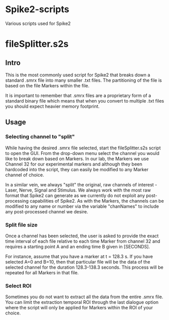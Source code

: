 # Spike2-scripts
Various scripts used for Spike2

# fileSplitter.s2s

## Intro

This is the most commonly used script for Spike2 that breaks down a standard .smrx file into many smaller .txt files.
The partitioning of the file is based on the file Markers within the file.

It is important to remember that .smrx files are a proprietary form of a standard binary file which means that when you convert to 
multiple .txt files you should expect heavier memory footprint. 

## Usage

### Selecting channel to "split"

While having the desired .smrx file selected, start the fileSplitter.s2s script to open the GUI.
From the drop-down menu select the channel you would like to break down based on Markers. 
In our lab, the Markers we use Channel 32 for our experimental markers and although they been hardcoded into the script,
they can easily be modified to any Marker channel of choice.

In a similar vein, we always "split" the original, raw channels of interest - Laser, Nerve, Signal and Stimulus.
We always work with the most raw format that Spike2 can generate as we currently do not exploit any post-processing capabilities of Spike2. 
As with the Markers, the channels can be modified to any name or number via the variable "chanNames" to include any post-processed channel we desire.

### Split file size
Once a channel has been selected, the user is asked to provide the exact time interval of each file relative to each time Marker from channel 32
and requires a starting point A and an ending time B given in [SECONDS].

For instance, assume that you have a marker at t = 128.3 s.
If you have selected A=0 and B=10, then that particular file will be the data of the selected channel for the duration 128.3-138.3 seconds.
This process will be repeated for all Markers in that file.


### Select ROI

Sometimes you do not want to extract all the data from the entire .smrx file.
You can limit the extraction temporal ROI through the last dialogue option where the script will only be applied for Markers within the ROI of your choice.

